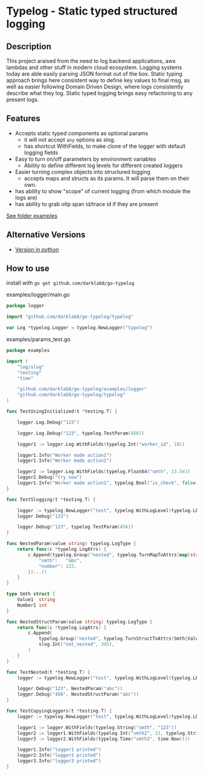 # Typelog - Static typed structured logging

## Description

This project araised from the need to log backend applications, aws lambdas and other stuff in modern cloud ecosystem. Logging systems today are able easily parsing JSON format out of the box.
Static typing approach brings here consistent way to define key values to final msg, as well as easier following Domain Driven Design, where logs consistently describe what they log. Static typed logging brings easy refactoring to any present logs.

## Features

- Accepts static typed components as optional params
  - it will not accept `any` options as slog.
  - has shortcut WithFields, to make clone of the logger with default logging fields
- Easy to turn on/off parameters by environment variables
  - Ability to define different log levels for different created loggers
- Easier turning complex objects into structured logging
  - accepts maps and structs as its params. It will parse them on their own.
- has ability to show "scope" of current logging (from which module the logs are)
- has ability to grab otlp span id/trace id if they are present

[See folder examples](./examples)

## Alternative Versions

- [Version in python](https://github.com/darklab8/py-typelog)

## How to use

install with `go get github.com/darklab8/go-typelog`

examples/logger/main.go
```go
package logger

import "github.com/darklab8/go-typelog/typelog"

var Log *typelog.Logger = typelog.NewLogger("typelog")
```

examples/params_test.go
```go
package examples

import (
	"log/slog"
	"testing"
	"time"

	"github.com/darklab8/go-typelog/examples/logger"
	"github.com/darklab8/go-typelog/typelog"
)

func TestUsingInitialized(t *testing.T) {

	logger.Log.Debug("123")

	logger.Log.Debug("123", typelog.TestParam(456))

	logger1 := logger.Log.WithFields(typelog.Int("worker_id", 10))

	logger1.Info("Worker made action1")
	logger1.Info("Worker made action2")

	logger2 := logger.Log.WithFields(typelog.Float64("smth", 13.54))
	logger2.Debug("try now")
	logger1.Info("Worker made action1", typelog.Bool("is_check", false))
}

func TestSlogging(t *testing.T) {

	logger := typelog.NewLogger("test", typelog.WithLogLevel(typelog.LEVEL_DEBUG))
	logger.Debug("123")

	logger.Debug("123", typelog.TestParam(456))
}

func NestedParam(value string) typelog.LogType {
	return func(c *typelog.LogAtrs) {
		c.Append(typelog.Group("nested", typelog.TurnMapToAttrs(map[string]any{
			"smth":   "abc",
			"number": 123,
		})...))
	}
}

type Smth struct {
	Value1  string
	Number1 int
}

func NestedStructParam(value string) typelog.LogType {
	return func(c *typelog.LogAtrs) {
		c.Append(
			typelog.Group("nested", typelog.TurnStructToAttrs(Smth{Value1: "123", Number1: 4})...),
			slog.Int("not_nested", 345),
		)
	}
}

func TestNested(t *testing.T) {
	logger := typelog.NewLogger("test", typelog.WithLogLevel(typelog.LEVEL_DEBUG), typelog.WithJsonFormat(true))

	logger.Debug("123", NestedParam("abc"))
	logger.Debug("456", NestedStructParam("abc"))
}

func TestCopyingLoggers(t *testing.T) {
	logger := typelog.NewLogger("test", typelog.WithLogLevel(typelog.LEVEL_DEBUG), typelog.WithJsonFormat(true))

	logger1 := logger.WithFields(typelog.String("smth", "123"))
	logger2 := logger1.WithFields(typelog.Int("smth2", 2), typelog.String("anotheparam", "abc"))
	logger3 := logger2.WithFields(typelog.Time("smth3", time.Now()))

	logger1.Info("logger1 printed")
	logger2.Info("logger2 printed")
	logger3.Info("logger3 printed")
}
```
